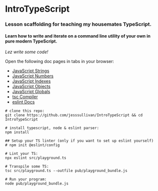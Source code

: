 # IntroTypeScript

### Lesson scaffolding for teaching my housemates TypeScript.  

#### Learn how to write and iterate on a command line utility of your own in pure modern TypeScript.


*Lez write some code!*

Open the following doc pages in tabs in your browser:
- [JavaScript Strings](https://developer.mozilla.org/en-US/docs/Web/JavaScript/Guide/Text_formatting)
- [JavaScript Numbers](https://developer.mozilla.org/en-US/docs/Web/JavaScript/Guide/Numbers_and_dates)
- [JavaScript Indexes](https://developer.mozilla.org/en-US/docs/Web/JavaScript/Guide/Indexed_collections)
- [JavaScript Objects](https://developer.mozilla.org/en-US/docs/Web/JavaScript/Guide/Working_with_Objects)
- [JavaScript Globals](https://developer.mozilla.org/en-US/docs/Web/JavaScript/Reference/Global_Objects)
- [tsc Compiler](https://www.typescriptlang.org/docs/handbook/compiler-options.html)
- [eslint Docs](https://typescript-eslint.io/docs/)

```
# clone this repo:
git clone https://github.com/jesssullivan/IntroTypeScript && cd IntroTypeScript

# install typescript, node & eslint parser:
npm install 

## Setup your TS linter (only if you want to set up eslint yourself)
# npm init @eslint/config 

# Lint your TS:
npx eslint src/playground.ts

# Transpile some TS:
tsc src/playground.ts --outfile pub/playground_bundle.js

# Run your program:
node pub/playground_bundle.js 
```
